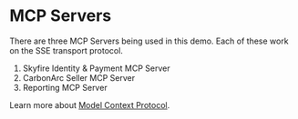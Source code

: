 # MCP Servers

There are three MCP Servers being used in this demo. Each of these work on the SSE transport protocol.

1. Skyfire Identity & Payment MCP Server
2. CarbonArc Seller MCP Server
3. Reporting MCP Server

Learn more about [Model Context Protocol](https://modelcontextprotocol.io/introduction).